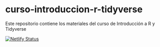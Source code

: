 # curso-introduccion-r-tidyverse
Este repositorio contiene los materiales del curso de Introducción a R y Tidyverse

[![Netlify Status](https://api.netlify.com/api/v1/badges/c82e60ee-907d-488e-93b1-3692f144d083/deploy-status)](https://app.netlify.com/sites/introduccion-r-tidyverse/deploys)